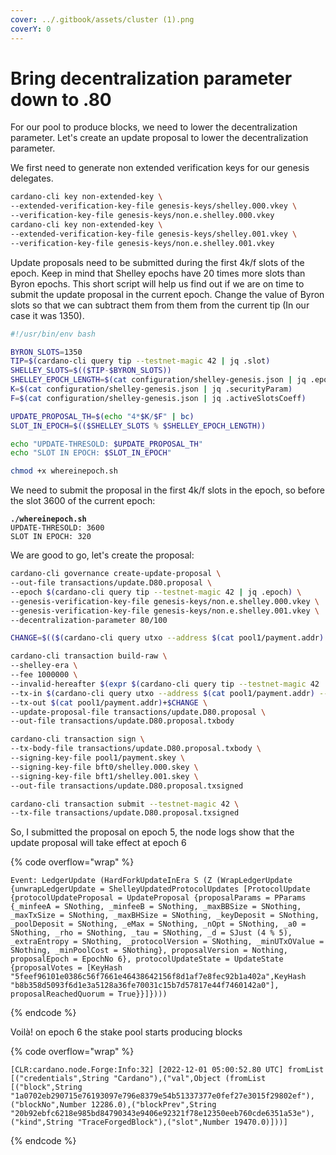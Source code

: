 ```yaml
---
cover: ../.gitbook/assets/cluster (1).png
coverY: 0
---
```


# Bring decentralization parameter down to .80

For our pool to produce blocks, we need to lower the decentralization parameter. Let's create an update proposal to lower the decentralization parameter.&#x20;

We first need to generate non extended verification keys for our genesis delegates.&#x20;

```bash
cardano-cli key non-extended-key \
--extended-verification-key-file genesis-keys/shelley.000.vkey \
--verification-key-file genesis-keys/non.e.shelley.000.vkey
cardano-cli key non-extended-key \
--extended-verification-key-file genesis-keys/shelley.001.vkey \
--verification-key-file genesis-keys/non.e.shelley.001.vkey
```

Update proposals need to be submitted during the first 4k/f slots of the epoch. Keep in mind that Shelley epochs have 20 times more slots than Byron epochs. This short script will help us find out if we are on time to submit the update proposal in the current epoch.  Change the value of Byron slots so that we can subtract them from them from the current tip  (In our case it was 1350).&#x20;

```bash
#!/usr/bin/env bash

BYRON_SLOTS=1350
TIP=$(cardano-cli query tip --testnet-magic 42 | jq .slot)
SHELLEY_SLOTS=$(($TIP-$BYRON_SLOTS))
SHELLEY_EPOCH_LENGTH=$(cat configuration/shelley-genesis.json | jq .epochLength)
K=$(cat configuration/shelley-genesis.json | jq .securityParam)
F=$(cat configuration/shelley-genesis.json | jq .activeSlotsCoeff)

UPDATE_PROPOSAL_TH=$(echo "4*$K/$F" | bc)
SLOT_IN_EPOCH=$(($SHELLEY_SLOTS % $SHELLEY_EPOCH_LENGTH))

echo "UPDATE-THRESOLD: $UPDATE_PROPOSAL_TH"
echo "SLOT IN EPOCH: $SLOT_IN_EPOCH"
```

```bash
chmod +x whereinepoch.sh
```

We need to submit the proposal in the first 4k/f slots in the epoch, so before the slot 3600 of the current epoch:&#x20;

<pre class="language-bash"><code class="lang-bash"><strong>./whereinepoch.sh
</strong>UPDATE-THRESOLD: 3600
SLOT IN EPOCH: 320
</code></pre>

We are good to go, let's create the proposal:

```bash
cardano-cli governance create-update-proposal \
--out-file transactions/update.D80.proposal \
--epoch $(cardano-cli query tip --testnet-magic 42 | jq .epoch) \
--genesis-verification-key-file genesis-keys/non.e.shelley.000.vkey \
--genesis-verification-key-file genesis-keys/non.e.shelley.001.vkey \
--decentralization-parameter 80/100
```

```bash
CHANGE=$(($(cardano-cli query utxo --address $(cat pool1/payment.addr) --testnet-magic 42 --out-file  /dev/stdout | jq -cs '.[0] | to_entries | .[] | .value.value') - 1000000))
```

```bash
cardano-cli transaction build-raw \
--shelley-era \
--fee 1000000 \
--invalid-hereafter $(expr $(cardano-cli query tip --testnet-magic 42 | jq .slot) + 1000) \
--tx-in $(cardano-cli query utxo --address $(cat pool1/payment.addr) --testnet-magic 42 --out-file  /dev/stdout | jq -r 'keys[]') \
--tx-out $(cat pool1/payment.addr)+$CHANGE \
--update-proposal-file transactions/update.D80.proposal \
--out-file transactions/update.D80.proposal.txbody
```

```bash
cardano-cli transaction sign \
--tx-body-file transactions/update.D80.proposal.txbody \
--signing-key-file pool1/payment.skey \
--signing-key-file bft0/shelley.000.skey \
--signing-key-file bft1/shelley.001.skey \
--out-file transactions/update.D80.proposal.txsigned
```

```bash
cardano-cli transaction submit --testnet-magic 42 \
--tx-file transactions/update.D80.proposal.txsigned
```

So, I submitted the proposal on epoch 5,  the node logs show that the update proposal will take effect at epoch 6

{% code overflow="wrap" %}
```
Event: LedgerUpdate (HardForkUpdateInEra S (Z (WrapLedgerUpdate {unwrapLedgerUpdate = ShelleyUpdatedProtocolUpdates [ProtocolUpdate {protocolUpdateProposal = UpdateProposal {proposalParams = PParams {_minfeeA = SNothing, _minfeeB = SNothing, _maxBBSize = SNothing, _maxTxSize = SNothing, _maxBHSize = SNothing, _keyDeposit = SNothing, _poolDeposit = SNothing, _eMax = SNothing, _nOpt = SNothing, _a0 = SNothing, _rho = SNothing, _tau = SNothing, _d = SJust (4 % 5), _extraEntropy = SNothing, _protocolVersion = SNothing, _minUTxOValue = SNothing, _minPoolCost = SNothing}, proposalVersion = Nothing, proposalEpoch = EpochNo 6}, protocolUpdateState = UpdateState {proposalVotes = [KeyHash "5feef96101e0386c56f7661e46438642156f8d1af7e8fec92b1a402a",KeyHash "b8b358d5093f6d1e3a5128a36fe70031c15b7d57817e44f7460142a0"], proposalReachedQuorum = True}}]})))
```
{% endcode %}

Voilà! on epoch 6 the stake pool starts producing blocks

{% code overflow="wrap" %}
```
[CLR:cardano.node.Forge:Info:32] [2022-12-01 05:00:52.80 UTC] fromList [("credentials",String "Cardano"),("val",Object (fromList [("block",String "1a0702eb290715e76193097e796e8379e54b51337377e0fef27e3015f29802ef"),("blockNo",Number 12286.0),("blockPrev",String "20b92ebfc6218e985bd84790343e9406e92321f78e12350eeb760cde6351a53e"),("kind",String "TraceForgedBlock"),("slot",Number 19470.0)]))]

```
{% endcode %}

